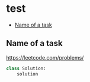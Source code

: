 # test
+ [Name of a task](#name_of_a_task)

## Name of a task

https://leetcode.com/problems/


```python
class Solution:
    solution
```
